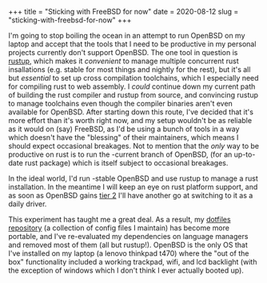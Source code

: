 +++
title = "Sticking with FreeBSD for now"
date = 2020-08-12
slug = "sticking-with-freebsd-for-now"
+++

I'm going to stop boiling the ocean in an attempt to run OpenBSD on my laptop
and accept that the tools that I need to be productive in my personal projects
currently don't support OpenBSD. The one tool in question is [rustup](https://rustup.rs/),
which makes it _convenient_ to manage multiple concurrent rust insallations (e.g. stable for most things
and nightly for the rest), but it's all but _essential_ to set up cross compilation
toolchains, which I especially need for compiling rust to web assembly.
I _could_ continue down my current path of building the rust compiler and rustup
from source, and convincing rustup to manage toolchains even though the compiler
binaries aren't even available for OpenBSD. After starting down this route, I've decided
that it's more effort than it's worth right now, and my setup wouldn't be as reliable
as it would on (say) FreeBSD, as I'd be using a bunch of tools in a way which doesn't have the
"blessing" of their maintainers, which means I should expect occasional breakages.
Not to mention that the _only_ way to be productive on rust is to run the -current branch
of OpenBSD, (for an up-to-date rust package) which is itself subject to occasional breakages.

In the ideal world, I'd run -stable OpenBSD and use rustup to manage a rust installation.
In the meantime I will keep an eye on rust platform support, and as soon as OpenBSD gains
[tier 2](https://forge.rust-lang.org/release/platform-support.html#tier-2) I'll have another
go at switching to it as a daily driver.

This experiment has taught me a great deal. As a result, my [dotfiles repository](https://github.com/gridbugs/dotfiles)
(a collection of config files I maintain) has become more portable, and I've re-evaluated
my dependencies on language managers and removed most of them (all but rustup!).
OpenBSD is the only OS that I've installed on my laptop (a lenovo thinkpad t470) where the
"out of the box" functionality included a working trackpad, wifi, and lcd backlight (with the exception of windows
which I don't think I ever actually booted up).
